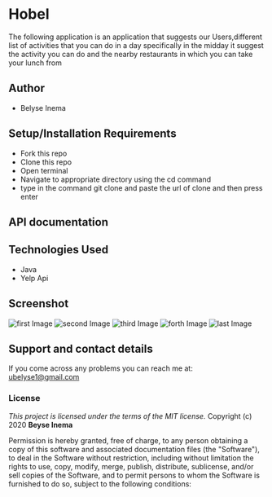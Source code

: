 # Hobel
The following application is an application that suggests our Users,different list of activities that you can do in a day specifically in the midday it suggest the activity you can do and the nearby restaurants in which you can take your lunch from

## Author
- Belyse Inema

## Setup/Installation Requirements
* Fork this repo
* Clone this repo
* Open terminal
* Navigate to appropriate directory using the cd command
* type in the command git clone and paste the url of clone and then press enter

## API documentation

## Technologies Used
* Java
* Yelp Api

## Screenshot
![first Image](/screenshot/homepage.png)
![second Image](/screenshot/homepage1.png)
![third Image](/screenshot/homepage2.png)
![forth Image](/screenshot/homepage3.png)
![last Image](/screenshot/homepage4.png)
## Support and contact details
If you come across any problems you can reach me at: ubelyse1@gmail.com

### License
*This project is licensed under the terms of the MIT license.*
Copyright (c) 2020 **Beyse Inema**

Permission is hereby granted, free of charge, to any person obtaining a copy
of this software and associated documentation files (the "Software"), to deal
in the Software without restriction, including without limitation the rights
to use, copy, modify, merge, publish, distribute, sublicense, and/or sell
copies of the Software, and to permit persons to whom the Software is
furnished to do so, subject to the following conditions:
